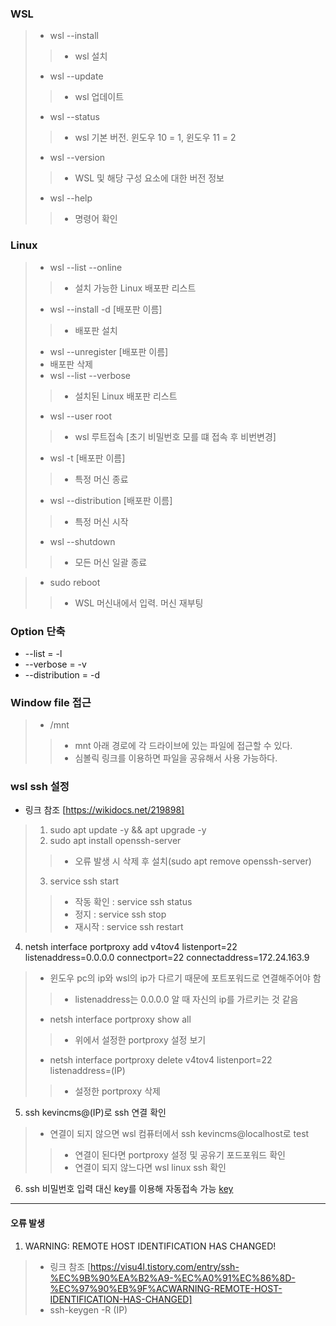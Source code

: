### WSL
> - wsl --install
>> - wsl 설치
> - wsl --update
>> - wsl 업데이트
> - wsl --status
>> - wsl 기본 버전. 윈도우 10 = 1, 윈도우 11 = 2
> - wsl --version
>> - WSL 및 해당 구성 요소에 대한 버전 정보
> - wsl --help
>> - 명령어 확인

### Linux
> - wsl --list --online
>> - 설치 가능한 Linux 배포판 리스트
> - wsl --install -d [배포판 이름]
>> - 배포판 설치
> - wsl --unregister [배포판 이름]
> - 배포판 삭제
> - wsl --list --verbose
>> - 설치된 Linux 배포판 리스트
> - wsl --user root
>> - wsl 루트접속 [초기 비밀번호 모를 떄 접속 후 비번변경]
> - wsl -t [배포판 이름]
>> - 특정 머신 종료
> - wsl --distribution [배포판 이름]
>> - 특정 머신 시작
> - wsl --shutdown
>> - 모든 머신 일괄 종료

> - sudo reboot
>> - WSL 머신내에서 입력. 머신 재부팅

### Option 단축
- --list = -l
- --verbose = -v
- --distribution = -d

### Window file 접근
> - /mnt
>> - mnt 아래 경로에 각 드라이브에 있는 파일에 접근할 수 있다.
>> - 심볼릭 링크를 이용하면 파일을 공유해서 사용 가능하다.

### wsl ssh 설정
- 링크 참조 [https://wikidocs.net/219898]
> 1. sudo apt update -y && apt upgrade -y
> 2. sudo apt install openssh-server
>> - 오류 발생 시 삭제 후 설치(sudo apt remove openssh-server)
> 3. service ssh start
>> - 작동 확인 : service ssh status
>> - 정지 : service ssh stop
>> - 재시작 : service ssh restart
4. netsh interface portproxy add v4tov4 listenport=22 listenaddress=0.0.0.0 connectport=22 connectaddress=172.24.163.9
> - 윈도우 pc의 ip와 wsl의 ip가 다르기 때문에 포트포워드로 연결해주어야 함
>> - listenaddress는 0.0.0.0 알 때 자신의 ip를 가르키는 것 같음
> - netsh interface portproxy show all
>> - 위에서 설정한 portproxy 설정 보기
> - netsh interface portproxy delete v4tov4 listenport=22 listenaddress=(IP)
>> - 설정한 portproxy 삭제
5. ssh kevincms@(IP)로 ssh 연결 확인
> - 연결이 되지 않으면 wsl 컴퓨터에서 ssh kevincms@localhost로 test
>> - 연결이 된다면 portproxy 설정 및 공유기 포드포워드 확인
>> - 연결이 되지 않느다면 wsl linux ssh 확인
6. ssh 비밀번호 입력 대신 key를 이용해 자동접속 가능 [key](./../Posix.md)
---
#### 오류 발생
1. WARNING: REMOTE HOST IDENTIFICATION HAS CHANGED!
> - 링크 참조 [https://visu4l.tistory.com/entry/ssh-%EC%9B%90%EA%B2%A9-%EC%A0%91%EC%86%8D-%EC%97%90%EB%9F%ACWARNING-REMOTE-HOST-IDENTIFICATION-HAS-CHANGED]
> - ssh-keygen -R (IP)